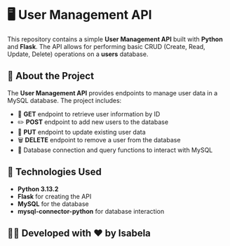 # 🖥️ User Management API

This repository contains a simple **User Management API** built with **Python** and **Flask**. The API allows for performing basic CRUD (Create, Read, Update, Delete) operations on a **users** database.

## 📌 About the Project

The **User Management API** provides endpoints to manage user data in a MySQL database. The project includes:

- 🚀 **GET** endpoint to retrieve user information by ID
- ✏️ **POST** endpoint to add new users to the database
- 🔄 **PUT** endpoint to update existing user data
- 🗑️ **DELETE** endpoint to remove a user from the database
- 💾 Database connection and query functions to interact with MySQL

## 🚀 Technologies Used

- **Python 3.13.2**
- **Flask** for creating the API
- **MySQL** for the database
- **mysql-connector-python** for database interaction
  
## 👩‍💻 Developed with ❤️ by Isabela
